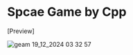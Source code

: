 # Spcae Game by Cpp

[Preview]

![geam 19_12_2024 03 32 57](https://github.com/user-attachments/assets/4a9fac39-5cc5-49cf-9d06-4345e428a70d)
